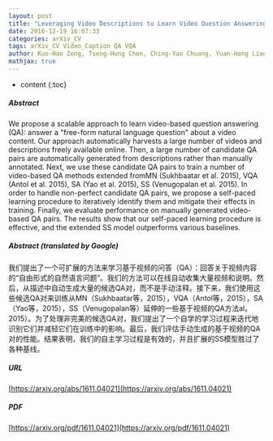 ```yaml
---
layout: post
title: "Leveraging Video Descriptions to Learn Video Question Answering"
date: 2016-12-19 16:07:33
categories: arXiv_CV
tags: arXiv_CV Video_Caption QA VQA
author: Kuo-Hao Zeng, Tseng-Hung Chen, Ching-Yao Chuang, Yuan-Hong Liao, Juan Carlos Niebles, Min Sun
mathjax: true
---
```


* content
{:toc}

##### Abstract
We propose a scalable approach to learn video-based question answering (QA): answer a "free-form natural language question" about a video content. Our approach automatically harvests a large number of videos and descriptions freely available online. Then, a large number of candidate QA pairs are automatically generated from descriptions rather than manually annotated. Next, we use these candidate QA pairs to train a number of video-based QA methods extended fromMN (Sukhbaatar et al. 2015), VQA (Antol et al. 2015), SA (Yao et al. 2015), SS (Venugopalan et al. 2015). In order to handle non-perfect candidate QA pairs, we propose a self-paced learning procedure to iteratively identify them and mitigate their effects in training. Finally, we evaluate performance on manually generated video-based QA pairs. The results show that our self-paced learning procedure is effective, and the extended SS model outperforms various baselines.

##### Abstract (translated by Google)
我们提出了一个可扩展的方法来学习基于视频的问答（QA）：回答关于视频内容的“自由形式的自然语言问题”。我们的方法可以在线自动收集大量视频和说明。然后，从描述中自动生成大量的候选QA对，而不是手动注释。接下来，我们使用这些候选QA对来训练从MN（Sukhbaatar等，2015），VQA（Antol等，2015），SA（Yao等，2015），SS（Venugopalan等）延伸的一些基于视频的QA方法al。2015）。为了处理非完美的候选QA对，我们提出了一个自学的学习过程来迭代地识别它们并减轻它们在训练中的影响。最后，我们评估手动生成的基于视频的QA对的性能。结果表明，我们的自主学习过程是有效的，并且扩展的SS模型胜过了各种基线。

##### URL
[https://arxiv.org/abs/1611.04021](https://arxiv.org/abs/1611.04021)

##### PDF
[https://arxiv.org/pdf/1611.04021](https://arxiv.org/pdf/1611.04021)

